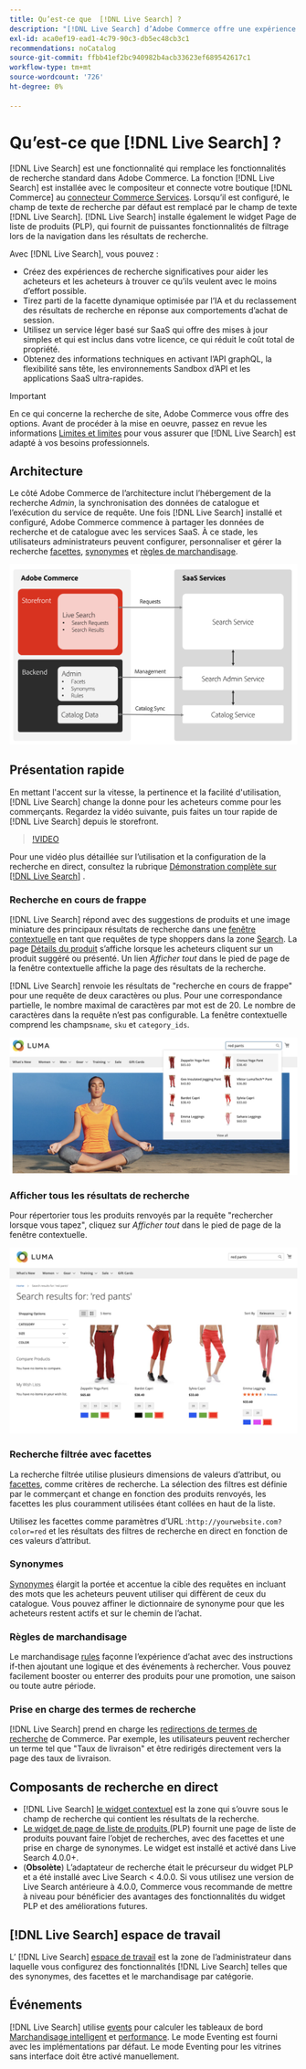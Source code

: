 ```yaml
---
title: Qu’est-ce que  [!DNL Live Search] ?
description: "[!DNL Live Search] d’Adobe Commerce offre une expérience de recherche rapide, pertinente et intuitive."
exl-id: aca0ef19-ead1-4c79-90c3-db5ec48cb3c1
recommendations: noCatalog
source-git-commit: ffbb41ef2bc940982b4acb33623ef689542617c1
workflow-type: tm+mt
source-wordcount: '726'
ht-degree: 0%

---
```


# Qu’est-ce que [!DNL Live Search] ?

[!DNL Live Search] est une fonctionnalité qui remplace les fonctionnalités de recherche standard dans Adobe Commerce. La fonction [!DNL Live Search] est installée avec le compositeur et connecte votre boutique [!DNL Commerce] au [connecteur Commerce Services](../landing/saas.md). Lorsqu’il est configuré, le champ de texte de recherche par défaut est remplacé par le champ de texte [!DNL Live Search]. [!DNL Live Search] installe également le widget Page de liste de produits (PLP), qui fournit de puissantes fonctionnalités de filtrage lors de la navigation dans les résultats de recherche.

Avec [!DNL Live Search], vous pouvez :

- Créez des expériences de recherche significatives pour aider les acheteurs et les acheteurs à trouver ce qu’ils veulent avec le moins d’effort possible.
- Tirez parti de la facette dynamique optimisée par l’IA et du reclassement des résultats de recherche en réponse aux comportements d’achat de session.
- Utilisez un service léger basé sur SaaS qui offre des mises à jour simples et qui est inclus dans votre licence, ce qui réduit le coût total de propriété.
- Obtenez des informations techniques en activant l’API graphQL, la flexibilité sans tête, les environnements Sandbox d’API et les applications SaaS ultra-rapides.

>[!IMPORTANT]
>
>En ce qui concerne la recherche de site, Adobe Commerce vous offre des options. Avant de procéder à la mise en oeuvre, passez en revue les informations [Limites et limites](boundaries-limits.md) pour vous assurer que [!DNL Live Search] est adapté à vos besoins professionnels.

## Architecture

Le côté Adobe Commerce de l’architecture inclut l’hébergement de la recherche *Admin*, la synchronisation des données de catalogue et l’exécution du service de requête. Une fois [!DNL Live Search] installé et configuré, Adobe Commerce commence à partager les données de recherche et de catalogue avec les services SaaS. À ce stade, les utilisateurs administrateurs peuvent configurer, personnaliser et gérer la recherche [facettes](facets.md), [synonymes](synonyms.md) et [règles de marchandisage](category-merch.md).

![Flux de données de recherche en direct](assets/ls-cs-data-flow.png)

## Présentation rapide

En mettant l&#39;accent sur la vitesse, la pertinence et la facilité d&#39;utilisation, [!DNL Live Search] change la donne pour les acheteurs comme pour les commerçants. Regardez la vidéo suivante, puis faites un tour rapide de [!DNL Live Search] depuis le storefront.

>[!VIDEO](https://video.tv.adobe.com/v/3418797?learn=on)

Pour une vidéo plus détaillée sur l’utilisation et la configuration de la recherche en direct, consultez la rubrique [Démonstration complète sur [!DNL Live Search]](https://experienceleague.adobe.com/en/docs/commerce-learn/tutorials/getting-started/capabilities/live-search-full-demonstration) .

### Recherche en cours de frappe

[!DNL Live Search] répond avec des suggestions de produits et une image miniature des principaux résultats de recherche dans une [fenêtre contextuelle](storefront-popover.md) en tant que requêtes de type shoppers dans la zone [Search](https://experienceleague.adobe.com/en/docs/commerce-admin/catalog/catalog/search/search). La page [Détails du produit](https://experienceleague.adobe.com/en/docs/commerce-admin/start/storefront/storefront) s’affiche lorsque les acheteurs cliquent sur un produit suggéré ou présenté. Un lien _Afficher tout_ dans le pied de page de la fenêtre contextuelle affiche la page des résultats de la recherche.

[!DNL Live Search] renvoie les résultats de &quot;recherche en cours de frappe&quot; pour une requête de deux caractères ou plus. Pour une correspondance partielle, le nombre maximal de caractères par mot est de 20. Le nombre de caractères dans la requête n’est pas configurable. La fenêtre contextuelle comprend les champs`name`, `sku` et `category_ids`.

![Exemple de storefront - effectuez une recherche lorsque vous tapez](assets/storefront-search-as-you-type.png)

### Afficher tous les résultats de recherche

Pour répertorier tous les produits renvoyés par la requête &quot;rechercher lorsque vous tapez&quot;, cliquez sur _Afficher tout_ dans le pied de page de la fenêtre contextuelle.

![Exemple de storefront - facettes de prix](assets/storefront-view-all-search-results.png)

### Recherche filtrée avec facettes

La recherche filtrée utilise plusieurs dimensions de valeurs d’attribut, ou [facettes](facets.md), comme critères de recherche. La sélection des filtres est définie par le commerçant et change en fonction des produits renvoyés, les facettes les plus couramment utilisées étant collées en haut de la liste.

Utilisez les facettes comme paramètres d’URL :`http://yourwebsite.com?color=red` et les résultats des filtres de recherche en direct en fonction de ces valeurs d’attribut.

### Synonymes

[Synonymes](synonyms.md) élargit la portée et accentue la cible des requêtes en incluant des mots que les acheteurs peuvent utiliser qui diffèrent de ceux du catalogue. Vous pouvez affiner le dictionnaire de synonyme pour que les acheteurs restent actifs et sur le chemin de l’achat.

### Règles de marchandisage

Le marchandisage [rules](rules.md) façonne l’expérience d’achat avec des instructions if-then ajoutant une logique et des événements à rechercher. Vous pouvez facilement booster ou enterrer des produits pour une promotion, une saison ou toute autre période.

### Prise en charge des termes de recherche

[!DNL Live Search] prend en charge les [redirections de termes de recherche](https://experienceleague.adobe.com/en/docs/commerce-admin/catalog/catalog/search/search-terms) de Commerce. Par exemple, les utilisateurs peuvent rechercher un terme tel que &quot;Taux de livraison&quot; et être redirigés directement vers la page des taux de livraison.

## Composants de recherche en direct

- [!DNL Live Search] [le widget contextuel](storefront-popover.md) est la zone qui s’ouvre sous le champ de recherche qui contient les résultats de la recherche.
- [Le widget de page de liste de produits ](plp-styling.md) (PLP) fournit une page de liste de produits pouvant faire l’objet de recherches, avec des facettes et une prise en charge de synonymes. Le widget est installé et activé dans Live Search 4.0.0+.
- (**Obsolète**) L’adaptateur de recherche était le précurseur du widget PLP et a été installé avec Live Search &lt; 4.0.0. Si vous utilisez une version de Live Search antérieure à 4.0.0, Commerce vous recommande de mettre à niveau pour bénéficier des avantages des fonctionnalités du widget PLP et des améliorations futures.

## [!DNL Live Search] espace de travail

L’ [!DNL Live Search] [espace de travail](workspace.md) est la zone de l’administrateur dans laquelle vous configurez des fonctionnalités [!DNL Live Search] telles que des synonymes, des facettes et le marchandisage par catégorie.

## Événements

[!DNL Live Search] utilise [events](events.md) pour calculer les tableaux de bord [Marchandisage intelligent](category-merch.md) et [performance](performance.md). Le mode Eventing est fourni avec les implémentations par défaut. Le mode Eventing pour les vitrines sans interface doit être activé manuellement.
